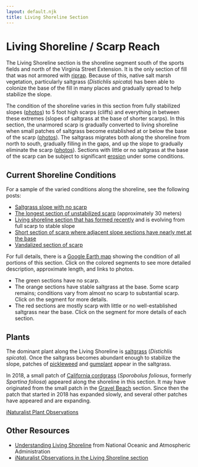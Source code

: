```yaml
---
layout: default.njk
title: Living Shoreline Section
---
```


# Living Shoreline / Scarp Reach

The Living Shoreline section is the shoreline segment south of the sports fields and north of the Virginia Street Extension. It is the only section of fill that was not armored with [riprap](https://en.wikipedia.org/wiki/Riprap). Because of this, native salt marsh vegetation, particularly saltgrass (_Distichlis spicata_) has been able to colonize the base of the fill in many places and gradually spread to help stabilize the slope.

The condition of the shoreline varies in this section from fully stabilized slopes ([photos](https://imgur.com/a/section-15-JdusaBK)) to 5 foot high scarps (cliffs) and everything in between these extremes (slopes of saltgrass at the base of shorter scarps). In this section, the unarmored scarp is gradually converted to living shoreline when small patches of saltgrass become established at or below the base of the scarp ([photos](https://imgur.com/a/ci9d1Qj)). The saltgrass migrates both along the shoreline from north to south, gradually filling in the gaps, and up the slope to gradually eliminate the scarp ([photos](https://imgur.com/a/transition-from-scarp-to-living-shoreline-dCaiCgg)). Sections with little or no saltgrass at the base of the scarp can be subject to significant [erosion](./erosion) under some conditions.

<a id="data"></a>

## Current Shoreline Conditions

For a sample of the varied conditions along the shoreline, see the following posts:

- [Saltgrass slope with no scarp](https://imgur.com/a/section-15-JdusaBK)
- [The longest section of unstabilized scarp](https://imgur.com/a/section-21-sX5HpKs) (approximately 30 meters)
- [Living shoreline section that has formed recently](https://imgur.com/a/section-22-dCaiCgg) and is evolving from full scarp to stable slope
- [Short section of scarp where adjacent slope sections have nearly met at the base](https://imgur.com/a/QUZDWXs)
- [Vandalized section of scarp](https://imgur.com/a/1atvwAA)

For full details, there is a [Google Earth map](https://earth.google.com/earth/d/19X_4ccPgND-m5bCVRNyiqcisJ5fFyXJm?usp=sharing) showing the condition of all portions of this section. Click on the colored segments to see more detailed description, approximate length, and links to photos.

- The green sections have no scarp.
- The orange sections have stable saltgrass at the base. Some scarp remains; conditions vary from almost no scarp to substantial scarp. Click on the segment for more details.
- The red sections are mostly scarp with little or no well-established saltgrass near the base. Click on the segment for more details of each section.

## Plants

The dominant plant along the Living Shoreline is [saltgrass](../../biological_resources/plants/shoreline#saltgrass) (_Distichlis spicata_). Once the saltgrass becomes abundant enough to stabilize the slope, patches of [pickleweed](../../biological_resources/plants/shoreline#pickleweed) and [gumplant](../../biological_resources/plants/shoreline#gumplant) appear in the saltgrass.

In 2018, a small patch of [California cordgrass](../../biological_resources/plants/shoreline#cordgrass) (_Sporobolus foliosus_, formerly _Spartina foliosa_) appeared along the shoreline in this section. It may have originated from the small patch in the [Gravel Beach](../gravel_beach) section. Since then the patch that started in 2018 has expanded slowly, and several other patches have appeared and are expanding.

[iNaturalist Plant Observations](https://www.inaturalist.org/observations?nelat=37.874379272369524&nelng=-122.30760912461052&subview=map&swlat=37.87095775731178&swlng=-122.30898241562615&taxon_id=211194&view=species)

## Other Resources

- [Understanding Living Shoreline](https://www.fisheries.noaa.gov/insight/understanding-living-shorelines) from National Oceanic and Atmospheric Administration
- [iNaturalist Observations in the Living Shoreline section](https://www.inaturalist.org/observations?nelat=37.874379272369524&nelng=-122.30760912461052&subview=map&swlat=37.87095775731178&swlng=-122.30898241562615&view=species)
